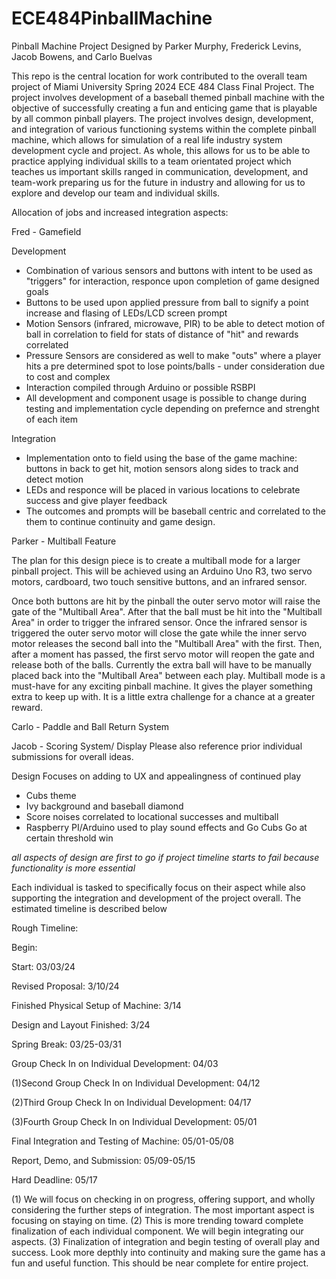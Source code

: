 # ECE484PinballMachine
Pinball Machine Project Designed by Parker Murphy, Frederick Levins, Jacob Bowens, and Carlo Buelvas


This repo is the central location for work contributed to the overall team project of Miami University Spring 2024 ECE 484 Class Final Project. The project involves development of a baseball themed pinball machine with the objective of successfully creating a fun and enticing game that is playable by all common pinball players. The project involves design, development, and integration of various functioning systems within the complete pinball machine, which allows for simulation of a real life industry system development cycle and project. As whole, this allows for us to be able to practice applying individual skills to a team orientated project which teaches us important skills ranged in communication, development, and team-work preparing us for the future in industry and allowing for us to explore and develop our team and individual skills.

Allocation of jobs and increased integration aspects:

Fred - Gamefield

Development 
- Combination of various sensors and buttons with intent to be used as "triggers" for interaction, responce upon completion of game designed goals
- Buttons to be used upon applied pressure from ball to signify a point increase and flasing of LEDs/LCD screen prompt
- Motion Sensors (infrared, microwave, PIR) to be able to detect motion of ball in correlation to field for stats of distance of "hit" and rewards correlated
- Pressure Sensors are considered as well to make "outs" where a player hits a pre determined spot to lose points/balls - under consideration due to cost and complex
- Interaction compiled through Arduino or possible RSBPI
- All development and component usage is possible to change during testing and implementation cycle depending on prefernce and strenght of each item

Integration
- Implementation onto to field using the base of the game machine: buttons in back to get hit, motion sensors along sides to track and detect motion
- LEDs and responce will be placed in various locations to celebrate success and give player feedback
- The outcomes and prompts will be baseball centric and correlated to the them to continue continuity and game design.

Parker - Multiball Feature

The plan for this design piece is to create a multiball mode for a larger pinball project.
This will be achieved using an Arduino Uno R3, two servo motors, cardboard, two touch sensitive buttons, and an infrared sensor.

Once both buttons are hit by the pinball the outer servo motor will raise the gate of the "Multiball Area".
After that the ball must be hit into the "Multiball Area" in order to trigger the infrared sensor.
Once the infrared sensor is triggered the outer servo motor will close the gate while the inner servo motor releases the second ball into the "Multiball Area" with the first.
Then, after a moment has passed, the first servo motor will reopen the gate and release both of the balls.
Currently the extra ball will have to be manually placed back into the "Multiball Area" between each play.
Multiball mode is a must-have for any exciting pinball machine. It gives the player something extra to keep up with. It is a little extra challenge for a chance at a greater reward.

Carlo - Paddle and Ball Return System

Jacob - Scoring System/ Display
Please also reference prior individual submissions for overall ideas. 

Design
Focuses on adding to UX and appealingness of continued play
- Cubs theme
- Ivy background and baseball diamond
- Score noises correlated to locational successes and multiball
- Raspberry PI/Arduino used to play sound effects and Go Cubs Go at certain threshold win

*all aspects of design are first to go if project timeline starts to fail because functionality is more essential*

Each individual is tasked to specifically focus on their aspect while also supporting the integration and development of the project overall. The estimated timeline is described below

Rough Timeline:

Begin: 

Start: 03/03/24

Revised Proposal: 3/10/24

Finished Physical Setup of Machine: 3/14

Design and Layout Finished: 3/24

Spring Break: 03/25-03/31

Group Check In on Individual Development: 04/03

(1)Second Group Check In on Individual Development: 04/12

(2)Third Group Check In on Individual Development: 04/17

(3)Fourth Group Check In on Individual Development: 05/01

Final Integration and Testing of Machine: 05/01-05/08

Report, Demo, and Submission: 05/09-05/15

Hard Deadline: 05/17

(1) We will focus on checking in on progress, offering support, and wholly considering the further steps of integration. The most important aspect is focusing on staying on time.
(2) This is more trending toward complete finalization of each individual component. We will begin integrating our aspects.
(3) Finalization of integration and begin testing of overall play and success. Look more depthly into continuity and making sure the game has a fun and useful function. This should be near complete for entire project.
